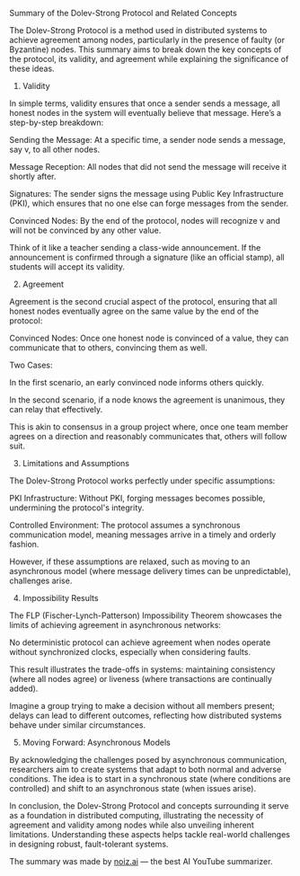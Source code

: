 Summary of the Dolev-Strong Protocol and Related Concepts



The Dolev-Strong Protocol is a method used in distributed systems to achieve agreement among nodes, particularly in the presence of faulty (or Byzantine) nodes. This summary aims to break down the key concepts of the protocol, its validity, and agreement while explaining the significance of these ideas.



1. Validity



In simple terms, validity ensures that once a sender sends a message, all honest nodes in the system will eventually believe that message. Here’s a step-by-step breakdown:



Sending the Message: At a specific time, a sender node sends a message, say v, to all other nodes.

Message Reception: All nodes that did not send the message will receive it shortly after.

Signatures: The sender signs the message using Public Key Infrastructure (PKI), which ensures that no one else can forge messages from the sender.

Convinced Nodes: By the end of the protocol, nodes will recognize v and will not be convinced by any other value.



Think of it like a teacher sending a class-wide announcement. If the announcement is confirmed through a signature (like an official stamp), all students will accept its validity.



2. Agreement



Agreement is the second crucial aspect of the protocol, ensuring that all honest nodes eventually agree on the same value by the end of the protocol:



Convinced Nodes: Once one honest node is convinced of a value, they can communicate that to others, convincing them as well.

Two Cases:

In the first scenario, an early convinced node informs others quickly.

In the second scenario, if a node knows the agreement is unanimous, they can relay that effectively.



This is akin to consensus in a group project where, once one team member agrees on a direction and reasonably communicates that, others will follow suit.



3. Limitations and Assumptions



The Dolev-Strong Protocol works perfectly under specific assumptions:



PKI Infrastructure: Without PKI, forging messages becomes possible, undermining the protocol's integrity.

Controlled Environment: The protocol assumes a synchronous communication model, meaning messages arrive in a timely and orderly fashion.



However, if these assumptions are relaxed, such as moving to an asynchronous model (where message delivery times can be unpredictable), challenges arise.



4. Impossibility Results



The FLP (Fischer-Lynch-Patterson) Impossibility Theorem showcases the limits of achieving agreement in asynchronous networks:



No deterministic protocol can achieve agreement when nodes operate without synchronized clocks, especially when considering faults.

This result illustrates the trade-offs in systems: maintaining consistency (where all nodes agree) or liveness (where transactions are continually added).



Imagine a group trying to make a decision without all members present; delays can lead to different outcomes, reflecting how distributed systems behave under similar circumstances.



5. Moving Forward: Asynchronous Models



By acknowledging the challenges posed by asynchronous communication, researchers aim to create systems that adapt to both normal and adverse conditions. The idea is to start in a synchronous state (where conditions are controlled) and shift to an asynchronous state (when issues arise).



In conclusion, the Dolev-Strong Protocol and concepts surrounding it serve as a foundation in distributed computing, illustrating the necessity of agreement and validity among nodes while also unveiling inherent limitations. Understanding these aspects helps tackle real-world challenges in designing robust, fault-tolerant systems.

The summary was made by [noiz.ai](https://noiz.ai) — the best AI YouTube summarizer.